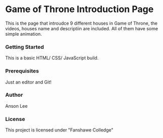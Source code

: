 # Game of Throne Introduction Page
This is the page that introudce 9 different houses in Game of Throne, the videos, houses name and descriptiin are included. All of them have some simple animation. 


### Getting Started
This is a basic HTML/ CSS/ JavaScript build.

### Prerequisites
Just an editor and Git!

### Author

Anson Lee


### License
This project is licensed under "Fanshawe Colledge"